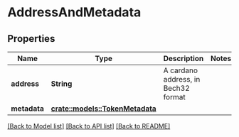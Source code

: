 # AddressAndMetadata

## Properties

Name | Type | Description | Notes
------------ | ------------- | ------------- | -------------
**address** | **String** | A cardano address, in Bech32 format | 
**metadata** | [**crate::models::TokenMetadata**](TokenMetadata.md) |  | 

[[Back to Model list]](../README.md#documentation-for-models) [[Back to API list]](../README.md#documentation-for-api-endpoints) [[Back to README]](../README.md)


